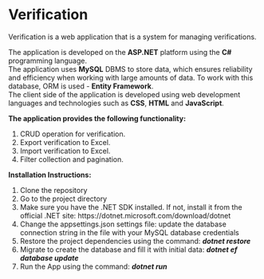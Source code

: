 # Verification

Verification is a web application that is a system for managing verifications.

The application is developed on the **ASP.NET** platform using the **C#** programming language.<br>
The application uses **MySQL** DBMS to store data, which ensures reliability and efficiency when working with large amounts of data.
To work with this database, ORM is used - **Entity Framework**. <br>
The client side of the application is developed using web development languages and technologies such as **CSS**, **HTML** and **JavaScript**. <br>

**The application provides the following functionality:**
<ol>
   <li>CRUD operation for verification.</li>
   <li>Export verification to Excel.</li>
   <li>Import verification to Excel.</li>
   <li>Filter collection and pagination.</li>
</ol>

**Installation Instructions:**
<ol>
   <li>Clone the repository</li>
   <li>Go to the project directory</li>
   <li>Make sure you have the .NET SDK installed. If not, install it from the official .NET site: https://dotnet.microsoft.com/download/dotnet</li>
   <li>Change the appsettings.json settings file: update the database connection string in the file with your MySQL database credentials </li>   
   <li>Restore the project dependencies using the command: <b><i>dotnet restore</i></b></li>
   <li>Migrate to create the database and fill it with initial data: <b><i>dotnet ef database update</i></b></li>
   <li>Run the App using the command: <b><i>dotnet run</i></b></li>
</ol>
